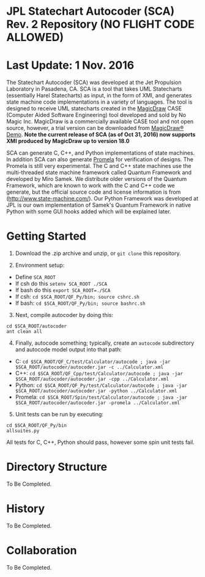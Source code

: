 JPL Statechart Autocoder (SCA) Rev. 2 Repository (NO FLIGHT CODE ALLOWED)
=======
Last Update: 1 Nov. 2016
=======

The Statechart Autocoder (SCA) was developed at the Jet Propulsion Laboratory
in Pasadena, CA.  SCA is a tool that takes UML Statecharts (essentially Harel 
Statecharts) as input, in the form of XMI, and generates state machine code 
implementations in a variety of languages.  The tool is designed to receive UML
statecharts created in the [MagicDraw](http://www.nomagic.com/products/magicdraw.html)
CASE (Computer Aided Software Engineering) tool developed and sold by No Magic Inc.
MagicDraw is a commercially available CASE tool and not open source, however,
a trial version can be downloaded from [MagicDraw® Demo](https://www.magicdraw.com/main.php?ts=download&cmd_show_download=1&NMSESSID=107bd63d36ba787fbce7d140fb05d8be&group=1&menu=download_demo&c=5a19b9e8c05b71aaa19aedbc9376d9b3).
**Note the current release of SCA (as of Oct 31, 2016) now supports XMI produced by MagicDraw up to 
version 18.0**

SCA can generate C, C++, and Python implementations of state machines.  In addition
SCA can also generate [Promela](http://en.wikipedia.org/wiki/Promela) for verification
of designs.  The Promela is still very experimental.  The C and C++ state machines use 
the multi-threaded state machine framework called Quantum Framework and developed 
by Miro Samek.  We distribute older versions of the Quantum Framework, which are
known to work with the C and C++ code we generate, but the official source code and 
license information is from (http://www.state-machine.com/).  Our Python Framework
was developed at JPL is our own implementation of Samek's Quantum Framework in native
Python with some GUI hooks added which will be explained later.

Getting Started
===

1. Download the .zip archive and unzip, or `git clone` this repository.

2. Environment setup:

* Define `SCA_ROOT`
* If csh do this `setenv SCA_ROOT ./SCA`
* If bash do this `export SCA_ROOT=./SCA`
* If csh: `cd $SCA_ROOT/QF_Py/bin; source cshrc.sh`
* If bash: `cd $SCA_ROOT/QF_Py/bin; source bashrc.sh`

3. Next, compile autocoder by doing this:

```
cd $SCA_ROOT/autocoder
ant clean all
```
4. Finally, autocode something; typically, create an `autocode` subdirectory and autocode model output into that path:
* C: `cd $SCA_ROOT/QF_C/test/Calculator/autocode ; java -jar $SCA_ROOT/autocoder/autocoder.jar -c ../Calculator.xml`
* C++: `cd $SCA_ROOT/QF_Cpp/test/Calculator/autocode ; java -jar $SCA_ROOT/autocoder/autocoder.jar -cpp ../Calculator.xml`
* Python: `cd $SCA_ROOT/QF_Py/test/Calculator/autocode ; java -jar $SCA_ROOT/autocoder/autocoder.jar -python ../Calculator.xml`
* Promela: `cd $SCA_ROOT/Spin/test/Calculator/autocode ; java -jar $SCA_ROOT/autocoder/autocoder.jar -promela ../Calculator.xml`

5. Unit tests can be run by executing:

```
cd $SCA_ROOT/QF_Py/bin
allsuites.py
```
All tests for C, C++, Python should pass, however some spin unit tests fail.

Directory Structure
===
To Be Completed.

History
===
To Be Completed.

Collaboration
===
To Be Completed.

